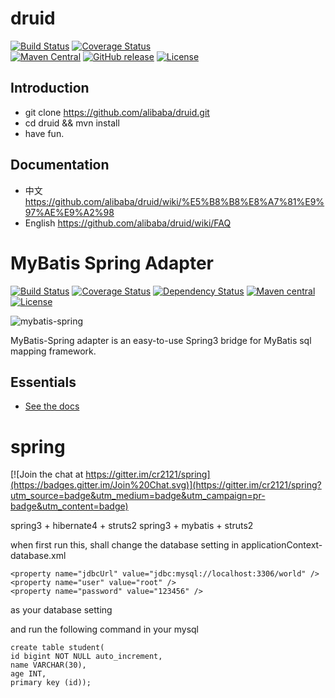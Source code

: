 # druid

[![Build Status](https://travis-ci.org/alibaba/druid.svg?branch=master)](https://travis-ci.org/alibaba/druid)
[![Coverage Status](https://img.shields.io/codecov/c/github/alibaba/druid/master.svg)](https://codecov.io/github/alibaba/druid?branch=master&view=all#sort=coverage&dir=asc)  
[![Maven Central](https://maven-badges.herokuapp.com/maven-central/com.alibaba/druid/badge.svg)](https://maven-badges.herokuapp.com/maven-central/com.alibaba/druid/)
[![GitHub release](https://img.shields.io/github/release/alibaba/druid.svg)](https://github.com/alibaba/druid/releases)
[![License](https://img.shields.io/badge/license-Apache%202-4EB1BA.svg)](https://www.apache.org/licenses/LICENSE-2.0.html)

Introduction
---

- git clone https://github.com/alibaba/druid.git
- cd druid && mvn install
- have fun.

Documentation
---

- 中文 https://github.com/alibaba/druid/wiki/%E5%B8%B8%E8%A7%81%E9%97%AE%E9%A2%98
- English https://github.com/alibaba/druid/wiki/FAQ


MyBatis Spring Adapter
======================

[![Build Status](https://travis-ci.org/mybatis/spring.svg?branch=master)](https://travis-ci.org/mybatis/spring)
[![Coverage Status](https://coveralls.io/repos/mybatis/spring/badge.svg?branch=master&service=github)](https://coveralls.io/github/mybatis/spring?branch=master)
[![Dependency Status](https://www.versioneye.com/user/projects/5619b698a193340f2f000520/badge.svg?style=flat)](https://www.versioneye.com/user/projects/5619b698a193340f2f000520)
[![Maven central](https://maven-badges.herokuapp.com/maven-central/org.mybatis/mybatis-spring/badge.svg)](https://maven-badges.herokuapp.com/maven-central/org.mybatis/mybatis-spring)
[![License](http://img.shields.iocense-apache-brightgreen.svg)](http://www.apache.org/licenses/LICENSE-2.0.html)


![mybatis-spring](http://mybatis.github.io/images/mybatis-logo.png)

MyBatis-Spring adapter is an easy-to-use Spring3 bridge for MyBatis sql mapping framework.

Essentials
----------

* [See the docs](http://mybatis.github.io/spring/)


spring
======

[![Join the chat at https://gitter.im/cr2121/spring](https://badges.gitter.im/Join%20Chat.svg)](https://gitter.im/cr2121/spring?utm_source=badge&utm_medium=badge&utm_campaign=pr-badge&utm_content=badge)

spring3 + hibernate4 + struts2
spring3 + mybatis + struts2

when first run this,
shall change the database setting in applicationContext-database.xml

    <property name="jdbcUrl" value="jdbc:mysql://localhost:3306/world" />
    <property name="user" value="root" />
    <property name="password" value="123456" />
as your database setting

and run the following command in your mysql

    create table student(
    id bigint NOT NULL auto_increment,
    name VARCHAR(30),
    age INT,
    primary key (id));
